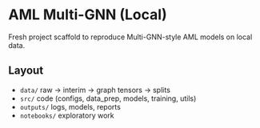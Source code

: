 # AML Multi-GNN (Local)

Fresh project scaffold to reproduce Multi-GNN-style AML models on local data.

## Layout
- `data/` raw → interim → graph tensors → splits
- `src/` code (configs, data_prep, models, training, utils)
- `outputs/` logs, models, reports
- `notebooks/` exploratory work
